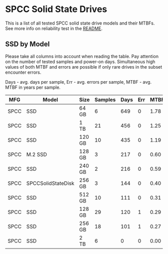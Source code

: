 SPCC Solid State Drives
=======================

This is a list of all tested SPCC solid state drive models and their MTBFs. See
more info on reliability test in the [README](https://github.com/bsdhw/SMART).

SSD by Model
------------

Please take all columns into account when reading the table. Pay attention on the
number of tested samples and power-on days. Simultaneous high values of both MTBF
and errors are possible if only rare drives in the subset encounter errors.

Days - avg. days per sample,
Err  - avg. errors per sample,
MTBF - avg. MTBF in years per sample.

| MFG       | Model              | Size   | Samples | Days  | Err   | MTBF |
|-----------|--------------------|--------|---------|-------|-------|------|
| SPCC      | SSD                | 64 GB  | 6       | 649   | 0     | 1.78   |
| SPCC      | SSD                | 1 TB   | 21      | 456   | 0     | 1.25   |
| SPCC      | SSD                | 120 GB | 10      | 435   | 0     | 1.19   |
| SPCC      | M.2 SSD            | 128 GB | 3       | 217   | 0     | 0.60   |
| SPCC      | SSD                | 240 GB | 2       | 216   | 0     | 0.59   |
| SPCC      | SPCCSolidStateDisk | 256 GB | 3       | 144   | 0     | 0.40   |
| SPCC      | SSD                | 512 GB | 10      | 111   | 0     | 0.31   |
| SPCC      | SSD                | 128 GB | 29      | 120   | 1     | 0.29   |
| SPCC      | SSD                | 256 GB | 18      | 101   | 1     | 0.27   |
| SPCC      | SSD                | 2 TB   | 6       | 0     | 0     | 0.00   |

